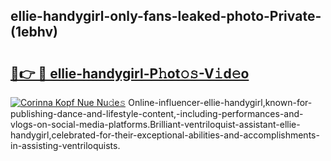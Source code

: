 ## ellie-handygirl-only-fans​-leaked-photo​-Private-(1ebhv)


# <h2><a href="https://mediaupload.pro?title=ellie-handygirl&ref=git">🔗👉 🔴 ellie-handygirl-P𝚑ot𝚘𝚜-V𝚒d𝚎o</a></h2>

[![Corinna Kopf Nue Nu𝚍e𝚜](https://i.imgur.com/0qMVB7G.gif)](https://mediaupload.pro?title=ellie-handygirl&ref=git)
Online-influencer-ellie-handygirl,known-for-publishing-dance-and-lifestyle-content,-including-performances-and-vlogs-on-social-media-platforms.Brilliant-ventriloquist-assistant-ellie-handygirl,celebrated-for-their-exceptional-abilities-and-accomplishments-in-assisting-ventriloquists.  